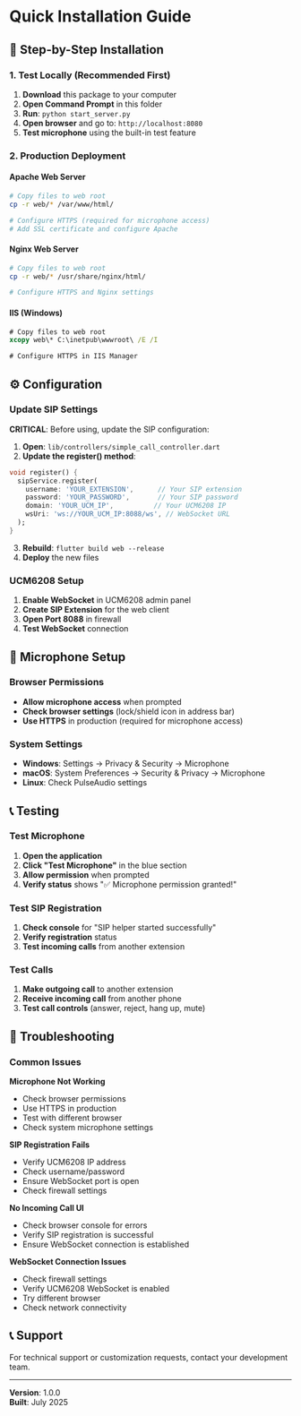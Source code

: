 # Quick Installation Guide

## 🚀 **Step-by-Step Installation**

### **1. Test Locally (Recommended First)**

1. **Download** this package to your computer
2. **Open Command Prompt** in this folder
3. **Run**: `python start_server.py`
4. **Open browser** and go to: `http://localhost:8080`
5. **Test microphone** using the built-in test feature

### **2. Production Deployment**

#### **Apache Web Server**
```bash
# Copy files to web root
cp -r web/* /var/www/html/

# Configure HTTPS (required for microphone access)
# Add SSL certificate and configure Apache
```

#### **Nginx Web Server**
```bash
# Copy files to web root
cp -r web/* /usr/share/nginx/html/

# Configure HTTPS and Nginx settings
```

#### **IIS (Windows)**
```cmd
# Copy files to web root
xcopy web\* C:\inetpub\wwwroot\ /E /I

# Configure HTTPS in IIS Manager
```

## ⚙️ **Configuration**

### **Update SIP Settings**
**CRITICAL**: Before using, update the SIP configuration:

1. **Open**: `lib/controllers/simple_call_controller.dart`
2. **Update the register() method**:
```dart
void register() {
  sipService.register(
    username: 'YOUR_EXTENSION',      // Your SIP extension
    password: 'YOUR_PASSWORD',       // Your SIP password  
    domain: 'YOUR_UCM_IP',          // Your UCM6208 IP
    wsUri: 'ws://YOUR_UCM_IP:8088/ws', // WebSocket URL
  );
}
```
3. **Rebuild**: `flutter build web --release`
4. **Deploy** the new files

### **UCM6208 Setup**
1. **Enable WebSocket** in UCM6208 admin panel
2. **Create SIP Extension** for the web client
3. **Open Port 8088** in firewall
4. **Test WebSocket** connection

## 🎤 **Microphone Setup**

### **Browser Permissions**
- **Allow microphone access** when prompted
- **Check browser settings** (lock/shield icon in address bar)
- **Use HTTPS** in production (required for microphone access)

### **System Settings**
- **Windows**: Settings → Privacy & Security → Microphone
- **macOS**: System Preferences → Security & Privacy → Microphone
- **Linux**: Check PulseAudio settings

## 📞 **Testing**

### **Test Microphone**
1. **Open the application**
2. **Click "Test Microphone"** in the blue section
3. **Allow permission** when prompted
4. **Verify status** shows "✅ Microphone permission granted!"

### **Test SIP Registration**
1. **Check console** for "SIP helper started successfully"
2. **Verify registration** status
3. **Test incoming calls** from another extension

### **Test Calls**
1. **Make outgoing call** to another extension
2. **Receive incoming call** from another phone
3. **Test call controls** (answer, reject, hang up, mute)

## 🔧 **Troubleshooting**

### **Common Issues**

**Microphone Not Working**
- Check browser permissions
- Use HTTPS in production
- Test with different browser
- Check system microphone settings

**SIP Registration Fails**
- Verify UCM6208 IP address
- Check username/password
- Ensure WebSocket port is open
- Check firewall settings

**No Incoming Call UI**
- Check browser console for errors
- Verify SIP registration is successful
- Ensure WebSocket connection is established

**WebSocket Connection Issues**
- Check firewall settings
- Verify UCM6208 WebSocket is enabled
- Try different browser
- Check network connectivity

## 📞 **Support**

For technical support or customization requests, contact your development team.

---

**Version**: 1.0.0  
**Built**: July 2025 